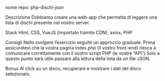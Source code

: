 nome repo: php-dischi-json

Descrizione Dobbiamo creare una web-app che permetta di leggere una lista di dischi presente nel nostro server.

Stack Html, CSS, VueJS (importato tramite CDN), axios, PHP

Consigli Nello svolgere l’esercizio seguite un approccio graduale. Prima assicuratevi che la vostra pagina index.php (il vostro front-end) riesca a comunicare correttamente con il vostro script PHP (le vostre “API”).Solo a questo punto sarà utile passare alla lettura della lista da un file JSON.

Bonus Al click su un disco, recuperare e mostrare i dati del disco selezionato.

